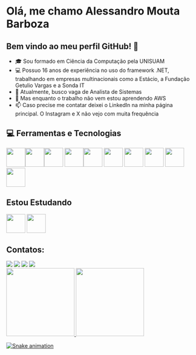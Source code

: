 # Olá, me chamo Alessandro Mouta Barboza 
## Bem vindo ao meu perfil GitHub! 👋

- :mortar_board: Sou formado em Ciência da Computação pela UNISUAM
- 💻 Possuo 16 anos de experiência no uso do framework .NET, trabalhando em empresas multinacionais como a Estácio, a Fundação Getulio Vargas e a Sonda IT
- 🔭 Atualmente, busco vaga de Analista de Sistemas
- 🌱 Mas enquanto o trabalho não vem estou aprendendo AWS
- 📫 Caso precise me contatar deixei o LinkedIn na minha página principal. O Instagram e X não vejo com muita frequência



## 💻 Ferramentas e Tecnologias
<img loading="lazy" src="https://cdn.jsdelivr.net/gh/devicons/devicon@latest/icons/dotnetcore/dotnetcore-original.svg" width="50" height="50"/><img loading="lazy" src="https://cdn.jsdelivr.net/gh/devicons/devicon@latest/icons/csharp/csharp-original.svg" width="50" height="50"/><img loading="lazy" src="https://cdn.jsdelivr.net/gh/devicons/devicon/icons/git/git-original.svg" width="50" height="50"/> <img loading="lazy" src="https://cdn.jsdelivr.net/gh/devicons/devicon@latest/icons/html5/html5-original-wordmark.svg" width="50" height="50"/><img loading="lazy" src="https://cdn.jsdelivr.net/gh/devicons/devicon@latest/icons/css3/css3-original-wordmark.svg" width="50" height="50"/>
<img loading="lazy" src="https://cdn.jsdelivr.net/gh/devicons/devicon@latest/icons/javascript/javascript-plain.svg" width="50" height="50"/>
<img loading="lazy" src="https://cdn.jsdelivr.net/gh/devicons/devicon@latest/icons/github/github-original-wordmark.svg" width="50" height="50"/> <img loading="lazy" src="https://cdn.jsdelivr.net/gh/devicons/devicon@latest/icons/visualstudio/visualstudio-original.svg" width="50" height="50"/>
<img loading="lazy" src="https://cdn.jsdelivr.net/gh/devicons/devicon@latest/icons/microsoftsqlserver/microsoftsqlserver-original.svg" width="50" height="50"/>
<img loading="lazy" src="https://cdn.jsdelivr.net/gh/devicons/devicon@latest/icons/oracle/oracle-original.svg" width="50" height="50"/>     
          
          
## Estou Estudando
<img loading="lazy" src="https://cdn.jsdelivr.net/gh/devicons/devicon@latest/icons/amazonwebservices/amazonwebservices-original-wordmark.svg" width="50" height="50"/> <img loading="lazy" src="https://cdn.jsdelivr.net/gh/devicons/devicon@latest/icons/python/python-original-wordmark.svg" width="50" height="50"/>

## Contatos:
<div>
<a href="https://www.instagram.com/almouta2019" target="_blank"><img loading="lazy" src="https://img.shields.io/badge/-Instagram-%23E4405F?style=for-the-badge&logo=instagram&logoColor=white" target="_blank"></a>
<a href = "mailto:almouta@hotmail.com"><img loading="lazy" src="https://img.shields.io/badge/Gmail-D14836?style=for-the-badge&logo=gmail&logoColor=white" target="_blank"></a>
<a href = "https://x.com/ALESSANDROMOUTA"><img loading="lazy" src="&https://img.shields.io/badge" target="_blank"></a>          
<a href="https://www.linkedin.com/in/alessandro-mouta" target="_blank"><img loading="lazy" src="https://img.shields.io/badge/-LinkedIn-%230077B5?style=for-the-badge&logo=linkedin&logoColor=white" target="_blank"></a>   
</div>            
  
<div>
<a href="https://github.com/AlMouta">
<img loading="lazy" height="180em" src="https://github-readme-stats.vercel.app/api/top-langs/?username=AlMouta&layout=compact&langs_count=7&theme=dracula"/>
<img loading="lazy" height="180em" src="https://github-readme-stats.vercel.app/api?username=AlMouta&show_icons=true&theme=dracula&include_all_commits=true&count_private=true"/>
</div>

![Snake animation](https://github.com/AlMouta/AlMouta/blob/output/github-contribution-grid-snake.svg)
